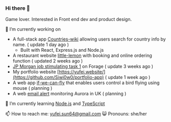 ### Hi there 👋 
  Game lover.
  Interested in Front end dev and product design.
  
🔭 I’m currently working on
- A full-stack app [Countries-wiki](https://github.com/Siwi0w0/countries-wiki) allowing users search for country info by name. ( update 1 day ago )
  - Built with React, Express.js and Node.js
- A restaurant website [little-lemon](https://github.com/Siwi0w0/little-lemon) with booking and online ordering function ( updated 2 weeks ago )
- [JP Morgan job stimulating task 1](https://github.com/Siwi0w0/forage-jpmc-swe-task-1) on Forage ( update 3 weeks ago )
- My portfolio website [https://yufei.website/](https://github.com/Siwi0w0/portfolio-app) ( update 1 week ago )
- A web app [if-we-can-fly](https://github.com/Siwi0w0/if-we-can-fly) that enables users control a bird flying using mouse ( planning )
- A web [email alert](https://github.com/Siwi0w0/aurora-alert) monitoring Aurora in UK ( planning )

🌱 I’m currently learning [Node.js](https://nodejs.org/en/docs) and [TypeScript](typescript-tutorial)

📫 How to reach me: yufei.sun64@gmail.com
😺 Pronouns: she/her
  
<!-- 👯 I’m looking to collaborate on ...
-!>


